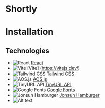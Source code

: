 # <b>Shortly</b>

# Installation

## Technologies

- ![React](https://cdn.simpleicons.org/react/61DAFB?size=20 "react") [React](https://react.dev/)
- ![Vite](https://cdn.simpleicons.org/vite/646CFF?size=20) [Vite] (https://vitejs.dev/)
- ![Tailwind CSS](https://cdn.simpleicons.org/tailwindcss/06B6D4?size=20) [Tailwind CSS](https://tailwindcss.com/)
- ![AOS.js](https://cdn.simpleicons.org/javascript/FFD700?size=20) [AOS.js](https://michalsnik.github.io/aos/)
- ![TinyURL API](https://cdn.simpleicons.org/imgur/0077B5?size=20) [TinyURL API](https://tinyurl.com/)
- ![Google Fonts](https://cdn.simpleicons.org/google/4285F4?size=20) [Google Fonts](https://fonts.google.com/)
- ![Jonsuh Hamburger](https://jonsuh.com/hamburgers/favicon.ico) [Jonsuh Hamburger](https://jonsuh.com/hamburgers/)
- <img src="https://jonsuh.com/hamburgers/favicon.ico" alt="Alt text" title="Optional title">
